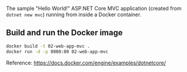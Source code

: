 The sample "Hello World!" ASP.NET Core MVC application (created from `dotnet new mvc`) running from inside a Docker container.

## Build and run the Docker image
``` bash
docker build -t 02-web-app-mvc .
docker run -d -p 8080:80 02-web-app-mvc
```

Reference: https://docs.docker.com/engine/examples/dotnetcore/